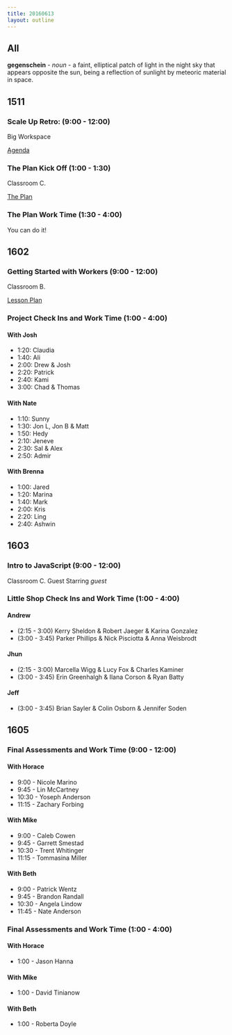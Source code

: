 ```yaml
---
title: 20160613
layout: outline
---
```


## All

**gegenschein** - _noun_ - a faint, elliptical patch of light in the night sky
that appears opposite the sun, being a reflection of sunlight by meteoric
material in space.


## 1511

### Scale Up Retro: (9:00 - 12:00)

Big Workspace

[Agenda](https://gist.github.com/rrgayhart/cceff07e8666a08f843ed869de634026)

### The Plan Kick Off (1:00 - 1:30)

Classroom C.

[The Plan](https://github.com/turingschool/ruby-submissions/tree/master/1511/module_4_assignments/the-plan)

### The Plan Work Time (1:30 - 4:00)

You can do it!


## 1602

### Getting Started with Workers (9:00 - 12:00)

Classroom B.

[Lesson Plan](https://github.com/turingschool/lesson_plans/blob/master/ruby_03-professional_rails_applications/intro_to_background_workers.md)

### Project Check Ins and Work Time (1:00 - 4:00)

#### With Josh
  - 1:20: Claudia
  - 1:40: Ali
  - 2:00: Drew & Josh
  - 2:20: Patrick
  - 2:40: Kami
  - 3:00: Chad & Thomas

#### With Nate
  - 1:10: Sunny
  - 1:30: Jon L, Jon B & Matt
  - 1:50: Hedy
  - 2:10: Jeneve
  - 2:30: Sal & Alex
  - 2:50: Admir

#### With Brenna
  - 1:00: Jared
  - 1:20: Marina
  - 1:40: Mark
  - 2:00: Kris
  - 2:20: Ling
  - 2:40: Ashwin


## 1603

### Intro to JavaScript (9:00 - 12:00)

Classroom C. Guest Starring _guest_

### Little Shop Check Ins and Work Time (1:00 - 4:00)


#### Andrew

* (2:15 - 3:00) Kerry Sheldon & Robert Jaeger & Karina Gonzalez
* (3:00 - 3:45) Parker Phillips & Nick Pisciotta & Anna Weisbrodt

#### Jhun

* (2:15 - 3:00) Marcella Wigg & Lucy Fox & Charles Kaminer
* (3:00 - 3:45) Erin Greenhalgh & Ilana Corson & Ryan Batty

#### Jeff

* (3:00 - 3:45) Brian Sayler & Colin Osborn & Jennifer Soden


## 1605

### Final Assessments and Work Time (9:00 - 12:00)

#### With Horace
* 9:00 - Nicole Marino
* 9:45 - Lin McCartney
* 10:30 - Yoseph Anderson
* 11:15 - Zachary Forbing

#### With Mike
* 9:00 - Caleb Cowen
* 9:45 - Garrett Smestad
* 10:30 - Trent Whitinger
* 11:15 - Tommasina Miller

#### With Beth
* 9:00 - Patrick Wentz
* 9:45 - Brandon Randall
* 10:30 - Angela Lindow
* 11:45 - Nate Anderson


### Final Assessments and Work Time (1:00 - 4:00)

#### With Horace
* 1:00 - Jason Hanna

#### With Mike
* 1:00 - David Tinianow

#### With Beth
* 1:00 - Roberta Doyle
